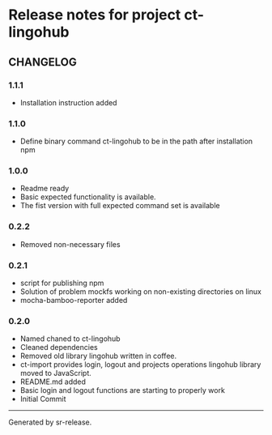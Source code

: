 # Release notes for project ct-lingohub


CHANGELOG
---------

### 1.1.1

* Installation instruction added


### 1.1.0

* Define binary command ct-lingohub to be in the path after installation npm


### 1.0.0

* Readme ready
* Basic expected functionality is available.
* The fist version with full expected command set is available


### 0.2.2

* Removed non-necessary files


### 0.2.1

* script for publishing npm
* Solution of problem mockfs working on non-existing directories on linux
* mocha-bamboo-reporter added


### 0.2.0


* Named chaned to ct-lingohub
* Cleaned  dependencies
* Removed old library lingohub written in coffee.
* ct-import provides login, logout and projects operations lingohub library moved to JavaScript. 
* README.md added
* Basic login and logout functions are starting to properly work
* Initial Commit


________

Generated by sr-release. 
